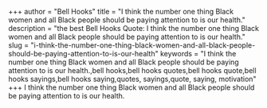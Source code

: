 +++
author = "Bell Hooks"
title = "I think the number one thing Black women and all Black people should be paying attention to is our health."
description = "the best Bell Hooks Quote: I think the number one thing Black women and all Black people should be paying attention to is our health."
slug = "i-think-the-number-one-thing-black-women-and-all-black-people-should-be-paying-attention-to-is-our-health"
keywords = "I think the number one thing Black women and all Black people should be paying attention to is our health.,bell hooks,bell hooks quotes,bell hooks quote,bell hooks sayings,bell hooks saying,quotes, sayings,quote, saying, motivation"
+++
I think the number one thing Black women and all Black people should be paying attention to is our health.
